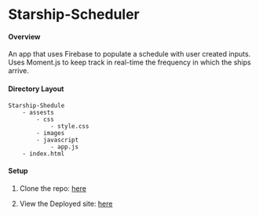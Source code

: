 # Starship-Scheduler

#### Overview

An app that uses Firebase to populate a schedule with user created inputs.  Uses Moment.js to keep track in real-time the frequency in which the ships arrive. 

#### Directory Layout
```
Starship-Shedule
    - assests
        - css
            - style.css
        - images
        - javascript
            - app.js
    - index.html 
```

#### Setup

1.  Clone the repo: [here](https://github.com/Malkons/Starship-Schedule.git)

2.  View the Deployed site: [here](https://malkons.github.io/Starship-Schedule/)